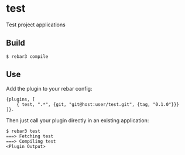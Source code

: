 test
=====

Test project applications

Build
-----

    $ rebar3 compile

Use
---

Add the plugin to your rebar config:

    {plugins, [
        { test, ".*", {git, "git@host:user/test.git", {tag, "0.1.0"}}}
    ]}.

Then just call your plugin directly in an existing application:


    $ rebar3 test
    ===> Fetching test
    ===> Compiling test
    <Plugin Output>
